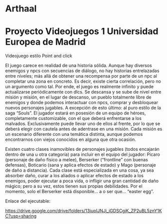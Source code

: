 # Arthaal
# Proyecto Videojuegos 1 Universidad Europea de Madrid

Videojuego estilo Point and click

El juego carece en realidad de una historia sólida. Aunque hay 
diversos enemigos y npcs con secuencias de diálogo, no hay historias 
entrelazadas entre niveles; más allá de obtener una recompensa por parte 
de un npc al completar una zona en concreto. Es decir, existe cierta 
correlación, pero no un argumento como tal. Por ende, el juego es 
realmente infinito y puede actualizarse periódicamente con dlcs.
Se descansa y se sube de nivel entre misión y misión, en el lugar
de descanso, un pueblo totalmente libre de enemigos y donde podemos 
interactuar con npcs, comprar y desbloquear nuevos personajes jugables. 
A excepción de esto último: al puro estilo de la saga “Souls”. 
El jugador estará en posesión de un equipo de héroes, 
completamente customizable, con el que deberá enfrentarse a los 
malvados. Exclusivamente puede llevar uno de ellos al frente, por lo que 
se deberá elegir con cautela antes de adentrase en una misión.
Cada misión es un escenario diferente con una temática distinta, 
aunque podemos encontrarnos con viejos conocidos en alguna que otra 
ocasión.

Existen cuatro clases inamovibles de personajes jugables (todos 
encajarán dentro de una u otra categoría) para incluir en el equipo del 
jugador: Pícaro (personaje de daño físico a melee), Berserker 
(“frontline” con buenas defensas), Boticario (sana y aplica efectos de 
estado) y Mago (personaje de daño a distancia). 
Cada clase está especializada en una cosa, ya sea absorber daño, 
curar a los aliados o aplicar efectos de estado a los enemigos, poder 
ejecutar a poca vida, o infligir una gran cantidad de daño mágico; pero a 
su vez, estos tienen sus propias debilidades. Por el momento, solo el 
Berserker está disponible… a o ser que… “easter egg”.

Enlace del ejecutable:

https://drive.google.com/drive/folders/13iupIJNJj_iGDSCgjK_ZP2uBL5znY1KC?usp=sharing
